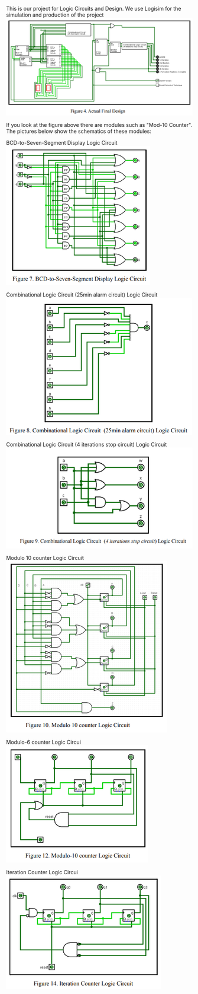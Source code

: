 This is our project for Logic Circuits and Design. We use Logisim for the simulation and production of the project
![Actual Circuit](https://github.com/AxcelT/LOGIC-CIRCUITS-AND-DESIGN-PROJECT/blob/main/Fig4ActualDesign.png?raw=true)

If you look at the figure above there are modules such as "Mod-10 Counter". The pictures below show the schematics of these modules:

BCD-to-Seven-Segment Display Logic Circuit
![BCD-to-Seven-Segment Display Logic Circuit](https://github.com/AxcelT/LOGIC-CIRCUITS-AND-DESIGN-PROJECT/blob/main/Fig7.png?raw=true)

Combinational Logic Circuit (25min alarm circuit) Logic Circuit
![Combinational Logic Circuit (25min alarm circuit) Logic Circuit](https://github.com/AxcelT/LOGIC-CIRCUITS-AND-DESIGN-PROJECT/blob/main/Fig8.png?raw=true)

Combinational Logic Circuit (4 iterations stop circuit) Logic Circuit
![Combinational Logic Circuit (25min alarm circuit) Logic Circuit](https://github.com/AxcelT/LOGIC-CIRCUITS-AND-DESIGN-PROJECT/blob/main/Fig9.png?raw=true)

Modulo 10 counter Logic Circuit
![Combinational Logic Circuit (25min alarm circuit) Logic Circuit](https://github.com/AxcelT/LOGIC-CIRCUITS-AND-DESIGN-PROJECT/blob/main/Fig10.png?raw=true)

Modulo-6 counter Logic Circui
![Combinational Logic Circuit (25min alarm circuit) Logic Circuit](https://github.com/AxcelT/LOGIC-CIRCUITS-AND-DESIGN-PROJECT/blob/main/Fig12.png?raw=true)

Iteration Counter Logic Circui
![Combinational Logic Circuit (25min alarm circuit) Logic Circuit](https://github.com/AxcelT/LOGIC-CIRCUITS-AND-DESIGN-PROJECT/blob/main/Fig14.png?raw=true)
